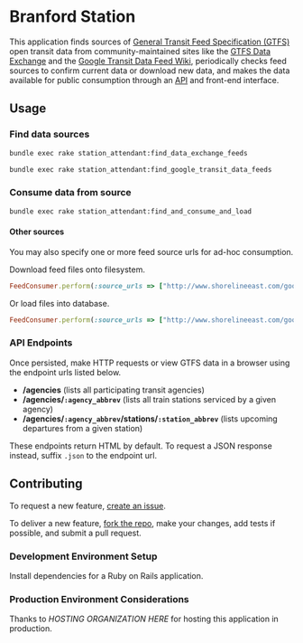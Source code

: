 # Branford Station

This application
 finds sources of [General Transit Feed Specification (GTFS)](https://developers.google.com/transit/gtfs/) open transit data from community-maintained sites like
  the [GTFS Data Exchange](http://www.gtfs-data-exchange.com/) and 
  the [Google Transit Data Feed Wiki](https://code.google.com/p/googletransitdatafeed/wiki/PublicFeeds),
 periodically checks feed sources to confirm current data or download new data,
 and makes the data available for public consumption through an [API](http://en.wikipedia.org/wiki/Application_programming_interface#Web_APIs) and front-end interface.

##  Usage

### Find data sources

```` sh
bundle exec rake station_attendant:find_data_exchange_feeds
````

```` sh
bundle exec rake station_attendant:find_google_transit_data_feeds
````

### Consume data from source

``` sh
bundle exec rake station_attendant:find_and_consume_and_load
```

#### Other sources

You may also specify one or more feed source urls for ad-hoc consumption.

Download feed files onto filesystem.

```` rb
FeedConsumer.perform(:source_urls => ["http://www.shorelineeast.com/google_transit.zip", "http://web.mta.info/developers/data/mnr/google_transit.zip"])
````

Or load files into database.

 ```` rb
FeedConsumer.perform(:source_urls => ["http://www.shorelineeast.com/google_transit.zip", "http://web.mta.info/developers/data/mnr/google_transit.zip"], :load => true)
````

### API Endpoints

Once persisted, make HTTP requests or view GTFS data in a browser using the endpoint urls listed below.

 + **/agencies** (lists all participating transit agencies)
 + **/agencies/`:agency_abbrev`** (lists all train stations serviced by a given agency)
 + **/agencies/`:agency_abbrev`/stations/`:station_abbrev`** (lists upcoming departures from a given station)

These endpoints return HTML by default. To request a JSON response instead, suffix `.json` to the endpoint url.

## Contributing

To request a new feature, [create an issue](https://github.com/s2t2/branford_station/issues/new).

To deliver a new feature, [fork the repo](https://github.com/s2t2/branford_station/issues#fork-destination-box), make your changes, add tests if possible, and submit a pull request.

### Development Environment Setup

Install dependencies for a Ruby on Rails application.

### Production Environment Considerations

Thanks to *HOSTING ORGANIZATION HERE* for hosting this application in production.
